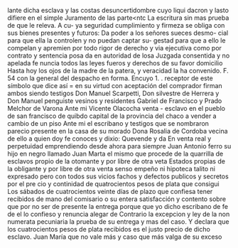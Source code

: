 lante dicha esclava y las costas desuncertidombre cuyo liqui
dacron y lasto difiere en el simple Juramento de las parte<ntc
La escritura sin mas prueba de que le releva. A cu- ya seguridad cumplimiento y firmeza se obliga con sus bienes presentes y futuros: Da poder a los señores sueces desmo- cial para que ella la controlen y no puedan captar su-
gestad para que a ello le compelan y apremien por todo rigor
de derecho y via ejecutiva como por contrato y sentencia posa
da en autoridad de losa Juzgada consentida y no apelada fe
nuncia todos las leyes fueros y derechos de su favor domicilio
Hasta hoy los ojos de la madre de la patera, y veracidad la ha convenido. F. 54 con la general del despacho en forma. Encuyo 1. .
receptor de este símbolo que dice así = en su virtud con aceptación del comprador firman ambos siendo testigos Don Manuel Scarpetti, Don silvestre de Herrera y Don Manuel penguiste vesinos y residentes
Gabriel de Francisco y Prado
Melchor de Varona
Ante mi
Vicente Olacocha
venta - esclavo
en el pueblo de san francisco de quibdo capital de la provincia
del chaco a vender a cambio de un piso
Ante mi el escribano y testigos que se nombraron parecio presente en la casa de su morado Dona Rosalia de Cordoba vecina de ello a quien doy fe conoces y dixio: Quevende y da
En venta real y perpetuidad emprendiendo desde ahora para siempre Juan Antonio ferro su hijo en negro llamado Juan Marta el mismo que procede de la quarrilla de esclavos propio de la otomante y por libre de otra veta
Estados propias de la obligante y por libre de otra venta
senso empeño ni hipoteca talito ni expresado pero con todos
sus vicios fachos y defectos publicos y secretos por el pre
cio y continidad de quatrocientos pesos de plata que consigui
Los sábados de cuatrocientos veinte días de plazo que confiesa tener recibidos de mano del comisario o su entera satisfacción y contento sobre que por no ser de presente la entrega porque que yo dicho escribano de fe de el lo confieso y renuncia alegar de
Contrario la excepcion y ley de la non numerata pecuniaria la prueba de su entrega y mas del caso. Y declara que los cuatrocientos pesos de plata recibidos es el justo precio de dicho esclavo.
Juan María que no vale más y caso que más valga de su exceso